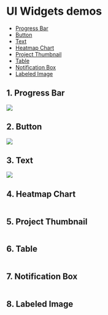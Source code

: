 # UI Widgets demos

- [Progress Bar](#1-progress-bar)
- [Button](#2-button)
- [Text](#3-text)
- [Heatmap Chart](#4-heatmap-chart)
- [Project Thumbnail](#5-project-thumbnail)
- [Table](#6-table)
- [Notification Box](#7-notification-box)
- [Labeled Image](#8-labeled-image)

## 1. Progress Bar

<img src="https://user-images.githubusercontent.com/48913536/184925928-c035b6bd-6716-4080-9fac-d01967b01126.png">

## 2. Button

<img src="https://user-images.githubusercontent.com/48913536/184925932-732c1efe-6db1-421b-a91d-8ae73926dc57.png">

 ## 3. Text

<img src="https://user-images.githubusercontent.com/48913536/184932042-5167b4ab-a86d-4c59-90c9-999b99d40b61.png">

 ## 4. Heatmap Chart

<img src="">

 ## 5. Project Thumbnail

<img src="">

 ## 6. Table

<img src="">

 ## 7. Notification Box

<img src="">

 ## 8. Labeled Image

<img src="">
